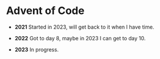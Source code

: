 # Advent of Code
- **2021**
  Started in 2023, will get back to it when I have time.

- **2022**
  Got to day 8, maybe in 2023 I can get to day 10.

- **2023**
  In progress.
